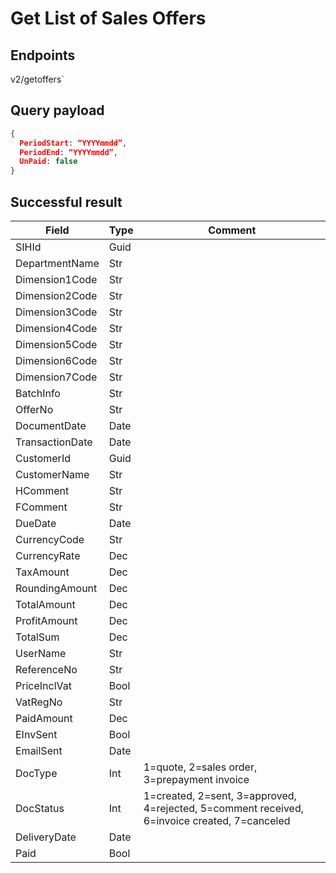 # Get List of Sales Offers

## Endpoints

<!--@include: @/dist/md/api_url.md-->v2/getoffers`

## Query payload

```json
{      
  PeriodStart: “YYYYmmdd”,       
  PeriodEnd: “YYYYmmdd”,       
  UnPaid: false
}

```

## Successful result

|Field|Type|Comment|
|-----|----|-------|
|SIHId|Guid||
|DepartmentName|Str||
|Dimension1Code|Str||
|Dimension2Code|Str||
|Dimension3Code|Str||
|Dimension4Code|Str||
|Dimension5Code|Str||
|Dimension6Code|Str||
|Dimension7Code|Str||
|BatchInfo|Str||
|OfferNo|Str||
|DocumentDate|Date||
|TransactionDate|Date||
|CustomerId|Guid||
|CustomerName|Str||
|HComment|Str||
|FComment|Str||
|DueDate|Date||
|CurrencyCode|Str||
|CurrencyRate|Dec||
|TaxAmount|Dec||
|RoundingAmount|Dec||
|TotalAmount|Dec||
|ProfitAmount|Dec||
|TotalSum|Dec||
|UserName|Str||
|ReferenceNo|Str||
|PriceInclVat|Bool||
|VatRegNo|Str||
|PaidAmount|Dec||
|EInvSent|Bool||
|EmailSent|Date||
|DocType|Int|1=quote, 2=sales order, 3=prepayment invoice|
|DocStatus|Int|1=created, 2=sent, 3=approved, 4=rejected, 5=comment received, 6=invoice created, 7=canceled|
|DeliveryDate|Date||
|Paid|Bool||


